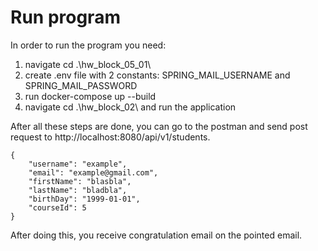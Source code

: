# Run program

In order to run the program you need:
1. navigate cd .\hw_block_05_01\
2. create .env file with 2 constants: SPRING_MAIL_USERNAME and SPRING_MAIL_PASSWORD
3. run docker-compose up --build
4. navigate cd .\hw_block_02\ and run the application

After all these steps are done, you can go to the postman and send post request to http://localhost:8080/api/v1/students. 

```
{
    "username": "example",
    "email": "example@gmail.com",
    "firstName": "blasbla",
    "lastName": "bladbla",
    "birthDay": "1999-01-01",
    "courseId": 5
}
```

After doing this, you receive congratulation email on the pointed email.